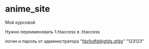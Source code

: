 # anime_site
Мой курсовой

Нужно переименовать 1.htaccess в .htaccess

логин и пароль от администратора "fdsfsdfd@gfdg.gfdg" "123123"
